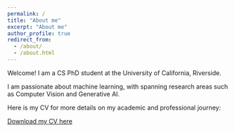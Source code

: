 ```yaml
---
permalink: /
title: "About me"
excerpt: "About me"
author_profile: true
redirect_from: 
  - /about/
  - /about.html
---
```


Welcome! I am a CS PhD student at the University of California, Riverside.

I am passionate about machine learning, with spanning research areas such as Computer Vision and Generative AI.

Here is my CV for more details on my academic and professional journey:

[Download my CV here](https://github.com/HanLiii/HanLiii.github.io/raw/master/files/HanLi_Resume_Oct24.pdf)


